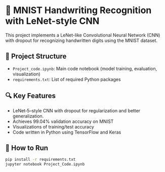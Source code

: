 # 🧠 MNIST Handwriting Recognition with LeNet-style CNN

This project implements a LeNet-like Convolutional Neural Network (CNN) with dropout for recognizing handwritten digits using the MNIST dataset.

## 📂 Project Structure
- `Project_code.ipynb`: Main code notebook (model training, evaluation, visualization)
- `requirements.txt`: List of required Python packages

## 🔍 Key Features
- LeNet‑5–style CNN with dropout for regularization and better generalization.
- Achieves 99.04% validation accuracy on MNIST
- Visualizations of training/test accuracy
- Code written in Python using TensorFlow and Keras
  

## 🚀 How to Run
```bash
pip install -r requirements.txt
jupyter notebook Project_Code.ipynb
